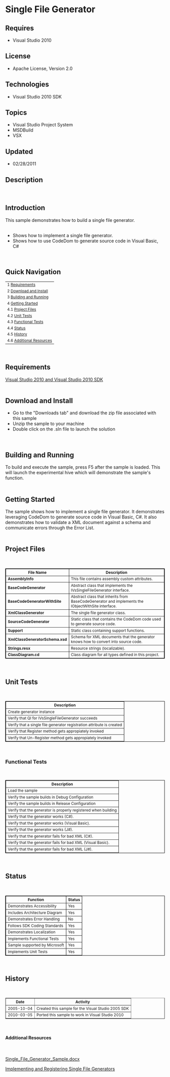 # Single File Generator
## Requires
- Visual Studio 2010
## License
- Apache License, Version 2.0
## Technologies
- Visual Studio 2010 SDK
## Topics
- Visual Studio Project System
- MSDBuild
- VSX
## Updated
- 02/28/2011
## Description

<p><span id="ctl00_ctl00_Content_TabContentPanel_Content_wikiSourceLabel">&nbsp;</span></p>
<h2>Introduction</h2>
<p>This sample demonstrates how to build a single file generator.<br>
<br>
</p>
<ul>
<li>Shows how to implement a single file generator. </li><li>Shows how to use CodeDom to generate source code in Visual Basic, C# </li></ul>
<p>&nbsp;</p>
<h2><strong><strong>Quick Navigation</strong></strong></h2>
<table border="0" style="font-size:12px">
<tbody>
<tr>
<td>1 <a href="http://code.msdn.microsoft.com/SingleFileGenerator#Req">Requirements</a></td>
</tr>
<tr>
<td>2 <a href="http://code.msdn.microsoft.com/SingleFileGenerator#downloadAndInstall">
Download and Install</a></td>
</tr>
<tr>
<td>3 <a href="http://code.msdn.microsoft.com/SingleFileGenerator#BuildAndRun">Building and Running</a></td>
</tr>
<tr>
<td>4 <a href="http://code.msdn.microsoft.com/SingleFileGenerator#GettingStarted">
Getting Started</a></td>
</tr>
<tr>
<td>4.1 <a href="http://code.msdn.microsoft.com/SingleFileGenerator#ProjFiles">Project Files</a></td>
</tr>
<tr>
<td>4.2 <a href="http://code.msdn.microsoft.com/SingleFileGenerator#UnitTests">Unit Tests</a></td>
</tr>
<tr>
<td>4.3 <a href="http://code.msdn.microsoft.com/SingleFileGenerator#FuncTests">Functional Tests</a></td>
</tr>
<tr>
<td>4.4 <a href="http://code.msdn.microsoft.com/SingleFileGenerator#Status">Status</a></td>
</tr>
<tr>
<td>4.5 <a href="http://code.msdn.microsoft.com/SingleFileGenerator#History">History</a></td>
</tr>
<tr>
<td>4.6 <a href="http://code.msdn.microsoft.com/SingleFileGenerator#AddResx">Additional Resources</a></td>
</tr>
</tbody>
</table>
<p><span id="ctl00_ctl00_Content_TabContentPanel_Content_wikiSourceLabel"><br>
</span></p>
<h2>Requirements</h2>
<p><a class="externalLink" href="http://msdn.com/vstudio">Visual Studio 2010 and Visual Studio 2010 SDK</a><br>
<br>
</p>
<h2>Download and Install</h2>
<ul>
<li>Go to the &quot;Downloads tab&quot; and download the zip file associated with this sample
</li><li>Unzip the sample to your machine </li><li>Double click on the .sln file to launch the solution </li></ul>
<p>&nbsp;</p>
<h2>Building and Running</h2>
<p>To build and execute the sample, press F5 after the sample is loaded. This will launch the experimental hive which will demonstrate the sample's function.<br>
<br>
</p>
<h2>Getting Started</h2>
<p>The sample shows how to implement a single file generator. It demonstrates leveraging CodeDom to generate source code in Visual Basic, C#. It also demonstrates how to validate a XML document against a schema and communicate errors through the Error List.<br>
<br>
</p>
<h2>Project Files</h2>
<p>&nbsp;</p>
<table border="1" style="font-size:12px; border:1px solid black">
<tbody>
<tr>
<th>File Name </th>
<th>Description </th>
</tr>
<tr>
<td><strong>AssemblyInfo</strong></td>
<td>This file contains assembly custom attributes.</td>
</tr>
<tr>
<td><strong>BaseCodeGenerator</strong></td>
<td>Abstract class that implements the IVsSingleFileGenerator interface.</td>
</tr>
<tr>
<td><strong>BaseCodeGeneratorWithSite</strong></td>
<td>Abstract class that inherits from BaseCodeGenerator and implements the IObjectWithSite interface.</td>
</tr>
<tr>
<td><strong>XmlClassGenerator</strong></td>
<td>The single file generator class.</td>
</tr>
<tr>
<td><strong>SourceCodeGenerator</strong></td>
<td>Static class that contains the CodeDom code used to generate source code.</td>
</tr>
<tr>
<td><strong>Support</strong></td>
<td>Static class containing support functions.</td>
</tr>
<tr>
<td><strong>XmlClassGeneratorSchema.xsd</strong></td>
<td>Schema for XML documents that the generator knows how to convert into source code.</td>
</tr>
<tr>
<td><strong>Strings.resx</strong></td>
<td>Resource strings (localizable).</td>
</tr>
<tr>
<td><strong>ClassDiagram.cd</strong></td>
<td>Class diagram for all types defined in this project.</td>
</tr>
</tbody>
</table>
<p><span id="ctl00_ctl00_Content_TabContentPanel_Content_wikiSourceLabel"><br>
</span></p>
<h2>Unit Tests</h2>
<p>&nbsp;</p>
<table border="1" style="font-size:12px; border:1px solid black">
<tbody>
<tr>
<th>Description </th>
</tr>
<tr>
<td>Create generator instance</td>
</tr>
<tr>
<td>Verify that QI for IVsSingleFileGenerator succeeds</td>
</tr>
<tr>
<td>Verify that a single file generator registration attribute is created</td>
</tr>
<tr>
<td>Verify that Register method gets appropiately invoked</td>
</tr>
<tr>
<td>Verify that Un-Register method gets appropiately invoked</td>
</tr>
</tbody>
</table>
<p><span id="ctl00_ctl00_Content_TabContentPanel_Content_wikiSourceLabel"><br>
</span></p>
<h3>Functional Tests</h3>
<p>&nbsp;</p>
<table border="1" style="font-size:12px; border:1px solid black">
<tbody>
<tr>
<th>Description </th>
</tr>
<tr>
<td>Load the sample</td>
</tr>
<tr>
<td>Verify the sample builds in Debug Configuration</td>
</tr>
<tr>
<td>Verify the sample builds in Release Configuration</td>
</tr>
<tr>
<td>Verify that the generator is properly registered when building</td>
</tr>
<tr>
<td>Verify that the generator works (C#).</td>
</tr>
<tr>
<td>Verify that the generator works (Visual Basic).</td>
</tr>
<tr>
<td>Verify that the generator works (J#).</td>
</tr>
<tr>
<td>Verify that the generator fails for bad XML (C#).</td>
</tr>
<tr>
<td>Verify that the generator fails for bad XML (Visual Basic).</td>
</tr>
<tr>
<td>Verify that the generator fails for bad XML (J#).</td>
</tr>
</tbody>
</table>
<p><span id="ctl00_ctl00_Content_TabContentPanel_Content_wikiSourceLabel"><br>
</span></p>
<h2>Status</h2>
<p>&nbsp;</p>
<table border="1" style="font-size:12px; border:1px solid black">
<tbody>
<tr>
<th>Function </th>
<th>Status </th>
</tr>
<tr>
<td>Demonstrates Accessibility</td>
<td>Yes</td>
</tr>
<tr>
<td>Includes Architecture Diagram</td>
<td>Yes</td>
</tr>
<tr>
<td>Demonstrates Error Handling</td>
<td>No</td>
</tr>
<tr>
<td>Follows SDK Coding Standards</td>
<td>Yes</td>
</tr>
<tr>
<td>Demonstrates Localization</td>
<td>Yes</td>
</tr>
<tr>
<td>Implements Functional Tests</td>
<td>Yes</td>
</tr>
<tr>
<td>Sample supported by Microsoft</td>
<td>Yes</td>
</tr>
<tr>
<td>Implements Unit Tests</td>
<td>Yes</td>
</tr>
</tbody>
</table>
<p><span id="ctl00_ctl00_Content_TabContentPanel_Content_wikiSourceLabel"><br>
</span></p>
<h2>History</h2>
<p>&nbsp;</p>
<table border="1" style="font-size:12px; border-width:1px">
<tbody>
<tr>
<th>Date </th>
<th>Activity </th>
</tr>
<tr>
<td>2005-10-04</td>
<td>Created this sample for the Visual Studio 2005 SDK</td>
</tr>
<tr>
<td>2010-03-05</td>
<td>Ported this sample to work in Visual Studio 2010</td>
</tr>
</tbody>
</table>
<p><span id="ctl00_ctl00_Content_TabContentPanel_Content_wikiSourceLabel"><br>
</span></p>
<h4>Additional Resources</h4>
<p>&nbsp;</p>
<p><a id="112" href="/site/view/file/112/0/Single_File_Generator_Sample.docx">Single_File_Generator_Sample.docx</a></p>
<p><span id="ctl00_ctl00_Content_TabContentPanel_Content_wikiSourceLabel"><a class="externalLink" href="http://msdn.microsoft.com/en-us/library/bb166508%28VS.100%29.aspx">Implementing and Registering Single File Generators</a></span></p>
